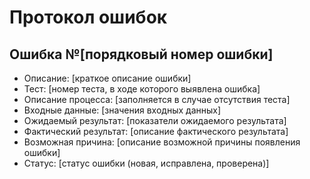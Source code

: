 # Протокол ошибок

## Ошибка №[порядковый номер ошибки]
* Описание: [краткое описание ошибки]
* Тест: [номер теста, в ходе которого выявлена ошибка]
* Описание процесса: [заполняется в случае отсутствия теста]
* Входные данные: [значения входных данных]
* Ожидаемый результат: [показатели ожидаемого результата]
* Фактический результат: [описание фактического результата]
* Возможная причина: [описание возможной причины появления ошибки]
* Статус: [статус ошибки (новая, исправлена, проверена)]


